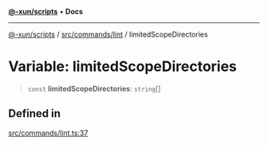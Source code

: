 [**@-xun/scripts**](../../../../README.md) • **Docs**

***

[@-xun/scripts](../../../../README.md) / [src/commands/lint](../README.md) / limitedScopeDirectories

# Variable: limitedScopeDirectories

> `const` **limitedScopeDirectories**: `string`[]

## Defined in

[src/commands/lint.ts:37](https://github.com/Xunnamius/xscripts/blob/ea7b98342d9aa37d18f7398603d7c15f580a5312/src/commands/lint.ts#L37)
